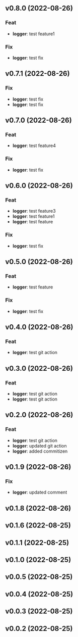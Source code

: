 ## v0.8.0 (2022-08-26)

### Feat

- **logger**: test feature1

### Fix

- **logger**: test fix

## v0.7.1 (2022-08-26)

### Fix

- **logger**: test fix
- **logger**: test fix

## v0.7.0 (2022-08-26)

### Feat

- **logger**: test feature4

### Fix

- **logger**: test fix

## v0.6.0 (2022-08-26)

### Feat

- **logger**: test feature3
- **logger**: test feature1
- **logger**: test feature

### Fix

- **logger**: test fix

## v0.5.0 (2022-08-26)

### Feat

- **logger**: test feature

### Fix

- **logger**: test fix

## v0.4.0 (2022-08-26)

### Feat

- **logger**: test git action

## v0.3.0 (2022-08-26)

### Feat

- **logger**: test git action
- **logger**: test git action

## v0.2.0 (2022-08-26)

### Feat

- **logger**: test git action
- **logger**: updated git action
- **logger**: added commitizen

## v0.1.9 (2022-08-26)

### Fix

- **logger**: updated comment

## v0.1.8 (2022-08-26)

## v0.1.6 (2022-08-25)

## v0.1.1 (2022-08-25)

## v0.1.0 (2022-08-25)

## v0.0.5 (2022-08-25)

## v0.0.4 (2022-08-25)

## v0.0.3 (2022-08-25)

## v0.0.2 (2022-08-25)

